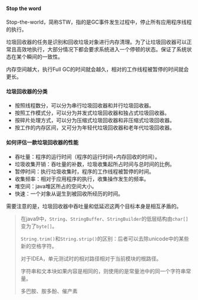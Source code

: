 #### Stop the word

Stop-the-world，简称STW，指的是GC事件发生过程中，停止所有应用程序线程的执行。

垃圾回收器的任务是识别和回收垃圾对象进行内存清理。为了让垃圾回收器可以正常且高效地执行，大部分情况下都会要求系统进入一个停顿的状态。保证了系统状态在某个瞬间的一致性。

内存空间越大，执行Full GC的时间就会越久，相对的工作线程被暂停的时间就会更长。

#### 垃圾回收器的分类

* 按照线程数分，可以分为串行垃圾回收器和并行垃圾回收器。
* 按照工作模式分，可以分为并发式垃圾回收器和独占式垃圾回收器。
* 按碎片处理方式，可以分为压缩式垃圾回收器和非压缩式垃圾回收器。
* 按工作的内存区间，又可分为年轻代垃圾回收器和老年代垃圾回收器。

#### 如何评估一款垃圾回收器的性能

* 吞吐量：程序的运行时间（程序的运行时间+内存回收的时间）。
* 垃圾收集开销：吞吐量的补数，垃圾收集起所占时间与总时间的比例。
* 暂停时间：执行垃圾收集时，程序的工作线程被暂停的时间。
* 收集频率：相对于应用程序的执行，收集操作发生的频率。
* 堆空间：java堆区所占的空间大小。
* 快速：一个对象从诞生到被回收所经历的时间。

需要注意的是，垃圾回收器中吞吐量和低延迟这两个目标本身是相互矛盾的。

> 在java9中，`String`、`StringBuffer`、`StringBuilder`的低层结构由`char[]`变为了`byte[]`。
>
> `String.trim()`和`String.strip()`的区别：后者可以去除unicode中的某些新的空格字符。
>
> 对于IDEA，单元测试时的相对路径相对于当前模块的根路径。
>
> 字符串和文本块如果内容是相同的，则使用的是常量池中的同一个字符串常量。
> 
> 多巴胺、胺多酚、催产素
